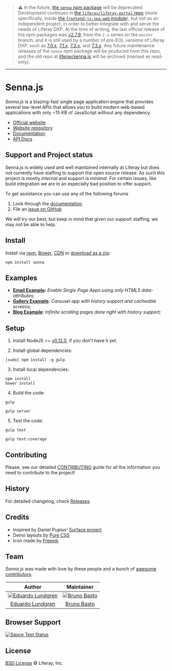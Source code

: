 > :warning: In the future, [the `senna` npm package](https://npmjs.com/package/senna) will be deprecated. Development continues in [the `liferay/liferay-portal` repo](https://github.com/liferay/liferay-portal) (more specifically, inside [the `frontend-js-spa-web` module](https://github.com/liferay/liferay-portal/tree/master/modules/apps/frontend-js/frontend-js-spa-web)), but not as an independent project, in order to better integrate with and serve the needs of Liferay DXP. At the time of writing, the last official release of the npm packages was [v2.7.9](https://github.com/liferay/senna.js/tree/v2.7.9), from the `2.x` series on the `master` branch, and it is still used by a number of pre-EOL versions of Liferay DXP, such as [7.0.x](https://github.com/liferay/liferay-portal/blob/6b14c8e0496926309a5fac347cb2d342d7412c1f/modules/apps/foundation/frontend-js/frontend-js-spa-web/package.json#L6), [7.1.x](https://github.com/liferay/liferay-portal/blob/d9a4b24bf1871d509c2bb12e38669bb8552db1a5/modules/apps/frontend-js/frontend-js-spa-web/package.json#L17), [7.2.x](https://github.com/liferay/liferay-portal/blob/ded0e9390637985231e962e4ad4cfa4639eabb26/modules/apps/frontend-js/frontend-js-spa-web/package.json#L6), and [7.3.x](https://github.com/liferay/liferay-portal/blob/c940e8fd455d59fe05fd2038410070412411947c/modules/apps/frontend-js/frontend-js-spa-web/package.json#L6). Any future maintenance releases of the `senna` npm package will be produced from this repo, and the old repo at [liferay/senna.js](https://github.com/liferay/senna.js) will be archived (marked as read-only).

---

# Senna.js

_Senna.js_ is a blazing-fast single page application engine that provides several low-level APIs that allows you to build modern web-based applications with only ~15 KB of JavaScript without any dependency.

-   [Official website](http://sennajs.com)
-   [Website repository](https://github.com/liferay/sennajs.com)
-   [Documentation](http://sennajs.com/docs/)
-   [API Docs](http://sennajs.com/api/)

## Support and Project status

Senna.js is widely used and well maintained internally at Liferay but
does not currently have staffing to support the open source release. As such
this project is mostly _internal_ and support is _minimal_. For certain
issues, like build integration we are in an especially bad position to offer
support.

To get assistance you can use any of the following forums

1. Look through the [documentation](https://sennajs.com).
2. File an [issue on GitHub](https://github.com/liferay/senna.js/issues)

We will try our best, but keep in mind that given our support staffing, we may
not be able to help.

## Install

Install via [npm](https://www.npmjs.com/), [Bower](http://bower.io/), [CDN](http://www.jsdelivr.com/projects/senna.js) or
[download as a zip](https://github.com/liferay/senna.js/archive/master.zip):

```
npm install senna
```

## Examples

-   **[Email Example](http://sennajs.com/examples/email):** _Enable Single Page Apps using only HTML5 data-attributes;_
-   **[Gallery Example](http://sennajs.com/examples/gallery):** _Carousel app with history support and cacheable screens;_
-   **[Blog Example](http://sennajs.com/examples/blog):** _Infinite scrolling pages done right with history support;_

## Setup

1. Install NodeJS >= [v0.12.0](http://nodejs.org/dist/v0.12.0/), if you don't have it yet.

2. Install global dependencies:

```
[sudo] npm install -g gulp
```

3. Install local dependencies:

```
npm install
bower install
```

4. Build the code:

```
gulp
```

```
gulp server
```

5. Test the code:

```
gulp test
```

```
gulp test:coverage
```

## Contributing

Please, see our detailed [CONTRIBUTING](https://github.com/liferay/senna.js/blob/master/CONTRIBUTING.md) guide for all the information you need to contribute to the project!

## History

For detailed changelog, check [Releases](https://github.com/liferay/senna.js/releases).

## Credits

-   Inspired by Daniel Pupius' [Surface project](https://github.com/dpup/surface)
-   Demo layouts by [Pure CSS](http://purecss.io/)
-   Icon made by [Freepik](http://www.freepik.com)

## Team

_Senna.js_ was made with love by these people and a bunch of [awesome contributors](https://github.com/liferay/senna.js/graphs/contributors).

|                                                     Author                                                      |                                              Maintainer                                               |
| :-------------------------------------------------------------------------------------------------------------: | :---------------------------------------------------------------------------------------------------: |
| [![Eduardo Lundgren](https://avatars3.githubusercontent.com/u/113087?s=70)](https://github.com/eduardolundgren) | [![Bruno Basto](https://avatars1.githubusercontent.com/u/156388?s=70)](https://github.com/brunobasto) |
|                             [Eduardo Lundgren](https://github.com/eduardolundgren)                              |                             [Bruno Basto](https://github.com/brunobasto)                              |

## Browser Support

[![Sauce Test Status](https://saucelabs.com/browser-matrix/senna.svg)](https://travis-ci.org/liferay/senna.js)

## License

[BSD License](https://github.com/liferay/senna.js/blob/master/LICENSE.md) © Liferay, Inc.
